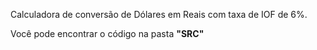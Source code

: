 Calculadora de conversão de Dólares em Reais com taxa de IOF de 6%.

Você pode encontrar o código na pasta **"SRC"**
